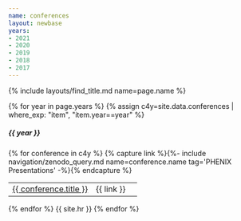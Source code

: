 ```yaml
---
name: conferences
layout: newbase
years:
- 2021
- 2020
- 2019
- 2018
- 2017
---
```

{% include layouts/find_title.md name=page.name %}

{% for year in page.years %}
{% assign c4y=site.data.conferences | where_exp: "item", "item.year==year" %}
<h5>{{ year }}</h5>
{% for conference in c4y %}
{% capture link %}{%- include navigation/zenodo_query.md name=conference.name tag='PHENIX Presentations' -%}{% endcapture %}
<table width="67%">
  <tr>
    <td width="65%"><nobr><a href="{{ conference.url }}" target="_blank">{{ conference.title }}</a></nobr></td>
    <td width="35%"><nobr>{{ link }}</nobr></td>
  </tr>
</table>
{% endfor %}
{{ site.hr }}
{% endfor %}
